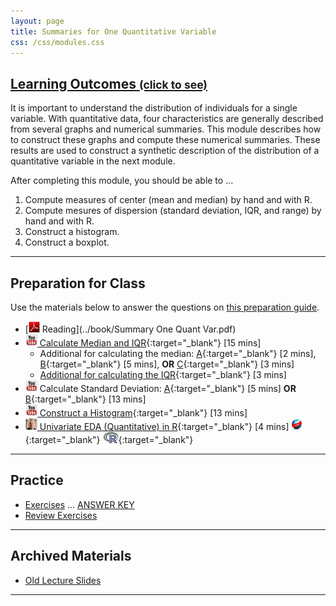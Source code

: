 ```yaml
---
layout: page
title: Summaries for One Quantitative Variable
css: /css/modules.css
---
```


<div class="panel-group-ILOs">
  <div class="panel panel-default">
    <div class="panel-heading">
      <h2 class="panel-title">
        <a data-toggle="collapse" href="#ILOs">Learning Outcomes <small>(click to see)</small></a>
      </h2>
    </div>
    <div id="ILOs" class="panel-collapse collapse">
      <div class="panel-body">
It is important to understand the distribution of individuals for a single variable. With quantitative data, four characteristics are generally described from several graphs and numerical summaries. This module describes how to construct these graphs and compute these numerical summaries. These results are used to construct a synthetic description of the distribution of a quantitative variable in the next module.

<p>After completing this module, you should be able to ...</p>

<ol>
  <li>Compute measures of center (mean and median) by hand and with R.</li>
  <li>Compute mesures of dispersion (standard deviation, IQR, and range) by hand and with R.</li>
  <li>Construct a histogram.</li>
  <li>Construct a boxplot.</li>
</ol>
      </div>
    </div>
  </div>
</div>

----

## Preparation for Class

Use the materials below to answer the questions on [this preparation guide](UEDAQuant1_Prep).

* [![PDF](../img/pdf.png) Reading](../book/Summary One Quant Var.pdf)
* [![YouTube](../img/youtube.png) Calculate Median and IQR](https://www.youtube.com/watch?v=F3WcEAW-M80){:target="_blank"} [15 mins]
    * Additional for calculating the median: [A](https://www.youtube.com/watch?v=0SYsi38XucI){:target="_blank"} [2 mins], [B](https://www.youtube.com/watch?v=hTYTaOaQUcw){:target="_blank"} [5 mins], **OR** [C](https://www.youtube.com/watch?v=9a8M_KfclBE){:target="_blank"} [3 mins]
    * [Additional for calculating the IQR](https://www.youtube.com/watch?v=R6VDj7pEG30){:target="_blank"} [3 mins] 
* ![YouTube](../img/youtube.png) Calculate Standard Deviation: [A](https://www.youtube.com/watch?v=qqOyy_NjflU){:target="_blank"} [5 mins] **OR** [B](https://www.youtube.com/watch?v=atS4wX8I9H0){:target="_blank"} [13 mins]
* [![YouTube Link](../img/youtube.png) Construct a Histogram](https://www.youtube.com/watch?v=sC7gjg9g3JU){:target="_blank"} [13 mins]
* [![Vimeo](../img/dhovid.png) Univariate EDA (Quantitative) in R](https://vimeo.com/user45324800/ncstats-uedaq){:target="_blank"} [4 mins]  [![Web](../img/web.png)](HO/UEDAQuant1_RHO.html){:target="_blank"}  [![R](../img/Rlogo.png)](HO/UEDAQuant1_RHO.R){:target="_blank"}

----

## Practice

* [Exercises](CE/UEDAQuant1_CE) ... [ANSWER KEY](CE/UEDAQuant1_CE_Keys)
* [Review Exercises](RE/UEDAQuant1_RevEx)

----

## Archived Materials

* [Old Lecture Slides](PPT/UEDAQuant_PPT_old.pptx)

----
